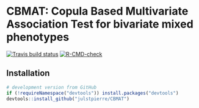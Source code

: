 
<!-- README.md is generated from README.Rmd. Please edit that file -->

# CBMAT: Copula Based Multivariate Association Test for bivariate mixed phenotypes

<!-- badges: start -->

[![Travis build
status](https://travis-ci.com/julstpierre/CBMAT.svg?branch=master)](https://travis-ci.com/julstpierre/CBMAT)
[![R-CMD-check](https://github.com/julstpierre/CBMAT/workflows/R-CMD-check/badge.svg)](https://github.com/julstpierre/CBMAT/actions)
<!-- badges: end -->

## Installation

<!-- You can install the released version of CBMAT from [CRAN](https://CRAN.R-project.org) with: -->

``` r
# development version from GitHub
if (!requireNamespace("devtools")) install.packages("devtools")
devtools::install_github("julstpierre/CBMAT")
```
